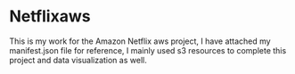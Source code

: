 # Netflixaws
This is my work for the Amazon Netflix aws project, I have attached my manifest.json file for reference, I mainly used s3 resources to complete this project and data visualization as well.

